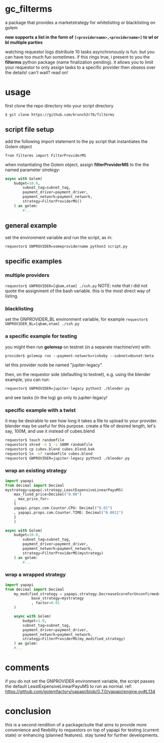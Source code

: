 # gc_filterms
a package that provides a marketstrategy for whitelisting or blacklisting on golem

**now supports a list in the form of `[<providername>,<providername>]` to wl or bl multiple parties**

watching requestor logs distribute 10 tasks asynchronously is fun. but you can have too much fun sometimes. if this rings true, i present to you the **filterms** python package (name finalization pending). it allows you to limit your requestor to only assign tasks to a specific provider then obsess over the details! can't wait? read on!

# usage
first clone the repo directory into your script directory

```$ git clone https://github.com/krunch3r76/filterms```


## script file setup

add the following import statement to the py script that instantiates the Golem object

`from filterms import FilterProviderMS`

when instantiating the Golem object, assign **filterProviderMS** to the the named parameter _strategy_:

```python
async with Golem(
	budget=10.0,
        subnet_tag=subnet_tag,
        payment_driver=payment_driver,
        payment_network=payment_network,
        strategy=FilterProviderMS()
    ) as golem:
        #...
```
## general example
set the environment variable and run the script, as in:

`requestor$ GNPROVIDER=someprovidername python3 script.py`

## specific examples

### multiple providers
`requestor$ GNPROVIDER=[qbam,etam] ./ssh.py`
NOTE: note that i did not quote the assignment of the bash variable. this is the most direct way of listing.

### blacklisting
set the GNPROVIDER_BL environment variable, for example
`requestor$ GNPROVIDER_BL=[qbam,etam] ./ssh.py`

### a specific example for testing
you might then run **golemsp** on testnet (in a separate machine/vm) with:

`provider$ golemsp run --payment-network=rinkeby --subnet=devnet-beta`

let this provider node be named "jupiter-legacy". 

then, on the requestor side (defaulting to testnet), e.g. using the blender example, you can run:

`requestor$ GNPROVIDER=jupiter-legacy python3 ./blender.py`

and see tasks (in the log) go only to jupiter-legacy!

### specific example with a twist
it may be desirable to see how long it takes a file to upload to your provider.
blender may be useful for this purpose. create a file of desired length, let's say, 100M, and use it instead of cubes.blend
```bash
requestor$ touch randomfile
requestor$ shred -n 1 -s 100M randomfile
requestor$ cp cubes.blend cubes.blend.bak
requestor$ ln -sf randomfile cubes.blend
requestor$ GNPROVIDER=jupiter-legacy python3 ./blender.py
```

### wrap an existing strategy
```python
import yapapi
from decimal import Decimal
mystrategy=yapapi.strategy.LeastExpensiveLinearPayuMS(
    max_fixed_price=Decimal("0.00")
    , max_price_for=
    {
	yapapi.props.com.Counter.CPU: Decimal("0.01")
	, yapapi.props.com.Counter.TIME: Decimal("0.0011")
	}
    ) 

async with Golem(
	budget=10.0,
        subnet_tag=subnet_tag,
        payment_driver=payment_driver,
        payment_network=payment_network,
        strategy=FilterProviderMS(mystrategy)
    ) as golem:
        #...
```

### wrap a wrapped strategy
```python
import yapapi
from decimal import Decimal
    my_modified_strategy = yapapi.strategy.DecreaseScoreForUnconfirmedAgreement(
            base_strategy=mystrategy
            , factor=0.01
    )

    async with Golem(
        budget=1.0,
        subnet_tag=subnet_tag,
        payment_driver=payment_driver,
        payment_network=payment_network,
        strategy=FilterProviderMS(my_modified_strategy)
    ) as golem:
	#...
```

# comments
if you do not set the GNPROVIDER environment variable, the script passes the default LeastExpensiveLinearPayuMS to run as normal.
ref: https://github.com/golemfactory/yapapi/blob/0.7.0/yapapi/engine.py#L134

# conclusion
this is a second rendition of a package/suite that aims to provide more convenience and flexbility to requestors on top of yapapi for testing (current state) or enhancing (planned features). stay tuned for further developments.
